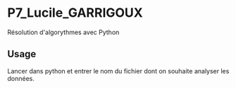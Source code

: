 # P7_Lucile_GARRIGOUX
Résolution d'algorythmes avec Python

## Usage

Lancer dans python et entrer le nom du fichier dont on souhaite analyser les données.
